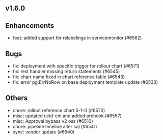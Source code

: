 ## v1.6.0

## Enhancements
- feat: added support for relabelings in servicemonitor (#6562)
## Bugs
- fix: deployment with specific trigger for rollout chart  (#6571)
- fix: rest handler missing return statements (#6545)
- fix: chart name fixed in chart reference table (#6543)
- fix: error pg.ErrNoRow on base deployment template update (#6533)
## Others
- chore: rollout reference chart 5-1-0 (#6573)
- misc: updated ucid-cm and added prehook (#6557)
- misc: Approval bypass v2 oss (#6510)
- chore: pipeline timeline alter sql (#6541)
- sync: vendor update (#6540)
